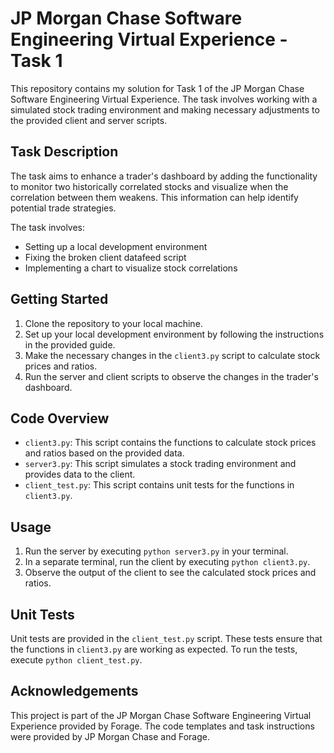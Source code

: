 # JP Morgan Chase Software Engineering Virtual Experience - Task 1

This repository contains my solution for Task 1 of the JP Morgan Chase Software Engineering Virtual Experience. The task involves working with a simulated stock trading environment and making necessary adjustments to the provided client and server scripts.

## Task Description

The task aims to enhance a trader's dashboard by adding the functionality to monitor two historically correlated stocks and visualize when the correlation between them weakens. This information can help identify potential trade strategies.

The task involves:
- Setting up a local development environment
- Fixing the broken client datafeed script
- Implementing a chart to visualize stock correlations

## Getting Started

1. Clone the repository to your local machine.
2. Set up your local development environment by following the instructions in the provided guide.
3. Make the necessary changes in the `client3.py` script to calculate stock prices and ratios.
4. Run the server and client scripts to observe the changes in the trader's dashboard.

## Code Overview

- `client3.py`: This script contains the functions to calculate stock prices and ratios based on the provided data.
- `server3.py`: This script simulates a stock trading environment and provides data to the client.
- `client_test.py`: This script contains unit tests for the functions in `client3.py`.

## Usage

1. Run the server by executing `python server3.py` in your terminal.
2. In a separate terminal, run the client by executing `python client3.py`.
3. Observe the output of the client to see the calculated stock prices and ratios.

## Unit Tests

Unit tests are provided in the `client_test.py` script. These tests ensure that the functions in `client3.py` are working as expected. To run the tests, execute `python client_test.py`.

## Acknowledgements

This project is part of the JP Morgan Chase Software Engineering Virtual Experience provided by Forage. The code templates and task instructions were provided by JP Morgan Chase and Forage.



